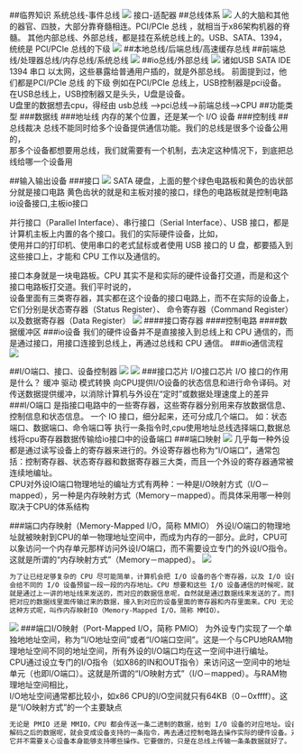 ##临界知识
系统总线-事件总线
[](https://time.geekbang.org/column/article/111952)
![](.z_计算机_io总线_images/414a6ec5.png)
接口-适配器
##总线体系
![](.z_计算机_io总线_images/bf19e032.png)
人的大脑和其他的器官、四肢，大部分靠脊髓相连。PCI/PCIe 总线 ，就相当于x86架构机器的脊髓。
其他内部总线、外部总线，都是挂在系统总线上的。USB、SATA、1394，统统是 PCI/PCIe 总线的下级
![](.z_计算机_io总线_处理器总线_缓存总线_images/ac2a2e8e.png)
##本地总线/后端总线/高速缓存总线
##前端总线/处理器总线/内存总线/系统总线
![](.z_计算机_io总线_处理器总线_缓存总线_images/f6f3e7c2.png)
##io总线/外部总线
![](.z_计算机_io总线_处理器总线_缓存总线_images/ff3ef794.png)
诸如USB SATA IDE 1394 串口 以太网，这些暴露给普通用户插的，就是外部总线。
前面提到过，他们都是PCI/PCIe 总线 的下级
例如在PCI/PCIe 总线上，USB控制器是pci设备。在USB总线上，USB控制器又是头头，U盘是设备。  
 U盘里的数据想去cpu，得经由 usb总线 -->pci总线-->前端总线-->CPU
##功能类型
###数据线
###地址线
内存的某个位置，还是某一个 I/O 设备
###控制线
##总线裁决
总线不能同时给多个设备提供通信功能。我们的总线是很多个设备公用的，  
那多个设备都想要用总线，我们就需要有一个机制，去决定这种情况下，到底把总线给哪一个设备用

##输入输出设备
###接口
![](.z_计算机_io总线_io接口_io端口_输入输出设备_images/834d9fe2.png)
SATA 硬盘，上面的整个绿色电路板和黄色的齿状部分就是接口电路
黄色齿状的就是和主板对接的接口，绿色的电路板就是控制电路
io设备接口,主板io接口

并行接口（Parallel Interface）、串行接口（Serial Interface）、USB 接口，都是计算机主板上内置的各个接口。我们的实际硬件设备，比如，  
使用并口的打印机、使用串口的老式鼠标或者使用 USB 接口的 U 盘，都要插入到这些接口上，才能和 CPU 工作以及通信的。

接口本身就是一块电路板。CPU 其实不是和实际的硬件设备打交道，而是和这个接口电路板打交道。我们平时说的，  
设备里面有三类寄存器，其实都在这个设备的接口电路上，而不在实际的设备上，它们分别是状态寄存器（Status Register）、 命令寄存器（Command Register）以及数据寄存器（Data Register）
![](.z_计算机_io总线_io接口_io端口_输入输出设备_images/9056d9dc.png)
####接口寄存器
####控制电路
####数据缓冲区
###io设备
我们的硬件设备并不是直接接入到总线上和 CPU 通信的，而是通过接口，用接口连接到总线上，再通过总线和 CPU 通信。
###io通信流程
![](.z_计算机_io总线_io接口_io端口_输入输出设备_images/9056d9dc.png)
[](https://time.geekbang.org/column/article/113361)

##I/O端口、接口、设备控制器
![](.z_计算机_io总线_处理器总线_缓存总线_images/fefb5f04.png)
![](.z_计算机_io总线_处理器总线_缓存总线_images/691e3d31.png)
###接口芯片
I/O接口芯片
I/O 接口的作用是什么？
缓冲
驱动
模式转换
向CPU提供I/O设备的状态信息和进行命令译码。对传送数据提供缓冲，以消除计算机与外设在“定时”或数据处理速度上的差异
###I/O端口
是指接口电路中的一些寄存器，这些寄存器分别用来存放数据信息、控制信息和状态信息。
一个 IO 接口，细分起来，还可分成几个端口。
如：状态端口、数据端口、命令端口等
执行一条指令时,cpu使用地址总线选择端口,数据总线将cpu寄存器数据传输给io接口中的设备端口
###端口映射
![](.z_计算机_io总线_处理器总线_缓存总线_images/7bd6eb6a.png)
几乎每一种外设都是通过读写设备上的寄存器来进行的。外设寄存器也称为“I/O端口”，通常包括：控制寄存器、状态寄存器和数据寄存器三大类，而且一个外设的寄存器通常被连续地编址。  
CPU对外设IO端口物理地址的编址方式有两种：一种是I/O映射方式（I/O－mapped），另一种是内存映射方式（Memory－mapped）。而具体采用哪一种则取决于CPU的体系结构

###端口内存映射（Memory-Mapped I/O，简称 MMIO）
外设I/O端口的物理地址就被映射到CPU的单一物理地址空间中，而成为内存的一部分。此时，CPU可以象访问一个内存单元那样访问外设I/O端口，而不需要设立专门的外设I/O指令。  
这就是所谓的“内存映射方式”（Memory－mapped）。
![](.z_计算机_io总线_io接口_io端口_输入输出设备_images/1dc5d9d1.png)
```asp
为了让已经足够复杂的 CPU 尽可能简单，计算机会把 I/O 设备的各个寄存器，以及 I/O 设备内部的内存地址，都映射到主内存地址空间里来。主内存的地址空间里，
会给不同的 I/O 设备预留一段一段的内存地址。CPU 想要和这些 I/O 设备通信的时候呢，就往这些地址发送数据。这些地址信息，
就是通过上一讲的地址线来发送的，而对应的数据信息呢，自然就是通过数据线来发送的了。而我们的 I/O 设备呢，就会监控地址线，并且在 CPU 往自己地址发送数据的时候，
把对应的数据线里面传输过来的数据，接入到对应的设备里面的寄存器和内存里面来。CPU 无论是向 I/O 设备发送命令、查询状态还是传输数据，都可以通过这样的方式。
这种方式呢，叫作内存映射IO（Memory-Mapped I/O，简称 MMIO）。
```
![](.z_计算机_io总线_io接口_io端口_输入输出设备_images/92591038.png)
###端口I/O映射（Port-Mapped I/O，简称 PMIO）
为外设专门实现了一个单独地地址空间，称为“I/O地址空间”或者“I/O端口空间”。这是一个与CPU地RAM物理地址空间不同的地址空间，所有外设的I/O端口均在这一空间中进行编址。  
CPU通过设立专门的I/O指令（如X86的IN和OUT指令）来访问这一空间中的地址单元（也即I/O端口）。这就是所谓的“I/O映射方式”（I/O－mapped）。与RAM物理地址空间相比，  
I/O地址空间通常都比较小，如x86 CPU的I/O空间就只有64KB（0－0xffff）。这是“I/O映射方式”的一个主要缺点

```asp
无论是 PMIO 还是 MMIO，CPU 都会传送一条二进制的数据，给到 I/O 设备的对应地址。设备自己本身的接口电路，再去解码这个数据。  
解码之后的数据呢，就会变成设备支持的一条指令，再去通过控制电路去操作实际的硬件设备。对于 CPU 来说，  
它并不需要关心设备本身能够支持哪些操作。它要做的，只是在总线上传输一条条数据就好了。
```
